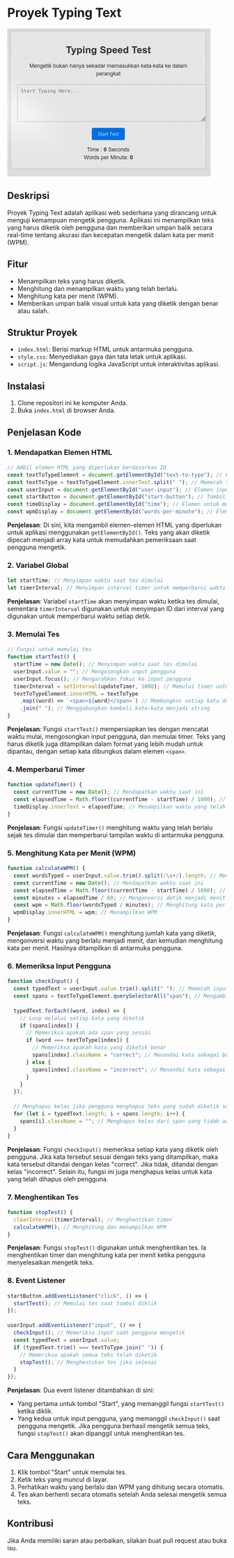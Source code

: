 # Proyek Typing Text

![Screenshot Weather App](image.png)

## Deskripsi

Proyek Typing Text adalah aplikasi web sederhana yang dirancang untuk menguji kemampuan mengetik pengguna. Aplikasi ini menampilkan teks yang harus diketik oleh pengguna dan memberikan umpan balik secara real-time tentang akurasi dan kecepatan mengetik dalam kata per menit (WPM).

## Fitur

- Menampilkan teks yang harus diketik.
- Menghitung dan menampilkan waktu yang telah berlalu.
- Menghitung kata per menit (WPM).
- Memberikan umpan balik visual untuk kata yang diketik dengan benar atau salah.

## Struktur Proyek

- `index.html`: Berisi markup HTML untuk antarmuka pengguna.
- `style.css`: Menyediakan gaya dan tata letak untuk aplikasi.
- `script.js`: Mengandung logika JavaScript untuk interaktivitas aplikasi.

## Instalasi

1. Clone repositori ini ke komputer Anda.
2. Buka `index.html` di browser Anda.

## Penjelasan Kode

### 1. Mendapatkan Elemen HTML

```javascript
// Ambil elemen HTML yang diperlukan berdasarkan ID
const textToTypeElement = document.getElementById("text-to-type"); // Elemen yang menampilkan teks yang harus diketik
const textToType = textToTypeElement.innerText.split(" "); // Memecah teks menjadi array kata
const userInput = document.getElementById("user-input"); // Elemen input untuk pengguna
const startButton = document.getElementById("start-button"); // Tombol untuk memulai tes
const timeDisplay = document.getElementById("time"); // Elemen untuk menampilkan waktu yang berlalu
const wpmDisplay = document.getElementById("words-per-minute"); // Elemen untuk menampilkan kata per menit
```

**Penjelasan**: Di sini, kita mengambil elemen-elemen HTML yang diperlukan untuk aplikasi menggunakan `getElementById()`. Teks yang akan diketik dipecah menjadi array kata untuk memudahkan pemeriksaan saat pengguna mengetik.

### 2. Variabel Global

```javascript
let startTime; // Menyimpan waktu saat tes dimulai
let timerInterval; // Menyimpan interval timer untuk memperbarui waktu
```

**Penjelasan**: Variabel `startTime` akan menyimpan waktu ketika tes dimulai, sementara `timerInterval` digunakan untuk menyimpan ID dari interval yang digunakan untuk memperbarui waktu setiap detik.

### 3. Memulai Tes

```javascript
// Fungsi untuk memulai tes
function startTest() {
  startTime = new Date(); // Menyimpan waktu saat tes dimulai
  userInput.value = ""; // Mengosongkan input pengguna
  userInput.focus(); // Mengarahkan fokus ke input pengguna
  timerInterval = setInterval(updateTimer, 1000); // Memulai timer untuk memperbarui setiap detik
  textToTypeElement.innerHTML = textToType
    .map((word) => `<span>${word}</span>`) // Membungkus setiap kata dalam elemen <span>
    .join(" "); // Menggabungkan kembali kata-kata menjadi string
}
```

**Penjelasan**: Fungsi `startTest()` mempersiapkan tes dengan mencatat waktu mulai, mengosongkan input pengguna, dan memulai timer. Teks yang harus diketik juga ditampilkan dalam format yang lebih mudah untuk dipantau, dengan setiap kata dibungkus dalam elemen `<span>`.

### 4. Memperbarui Timer

```javascript
function updateTimer() {
  const currentTime = new Date(); // Mendapatkan waktu saat ini
  const elapsedTime = Math.floor((currentTime - startTime) / 1000); // Menghitung waktu yang telah berlalu dalam detik
  timeDisplay.innerText = elapsedTime; // Menampilkan waktu yang telah berlalu
}
```

**Penjelasan**: Fungsi `updateTimer()` menghitung waktu yang telah berlalu sejak tes dimulai dan memperbarui tampilan waktu di antarmuka pengguna.

### 5. Menghitung Kata per Menit (WPM)

```javascript
function calculateWPM() {
  const wordsTyped = userInput.value.trim().split(/\s+/).length; // Menghitung jumlah kata yang diketik
  const currentTime = new Date(); // Mendapatkan waktu saat ini
  const elapsedTime = Math.floor((currentTime - startTime) / 1000); // Menghitung waktu yang telah berlalu dalam detik
  const minutes = elapsedTime / 60; // Mengonversi detik menjadi menit
  const wpm = Math.floor(wordsTyped / minutes); // Menghitung kata per menit
  wpmDisplay.innerHTML = wpm; // Menampilkan WPM
}
```

**Penjelasan**: Fungsi `calculateWPM()` menghitung jumlah kata yang diketik, mengonversi waktu yang berlalu menjadi menit, dan kemudian menghitung kata per menit. Hasilnya ditampilkan di antarmuka pengguna.

### 6. Memeriksa Input Pengguna

```javascript
function checkInput() {
  const typedText = userInput.value.trim().split(" "); // Memecah input pengguna menjadi array kata
  const spans = textToTypeElement.querySelectorAll("span"); // Mengambil semua elemen <span> yang berisi kata

  typedText.forEach((word, index) => {
    // Loop melalui setiap kata yang diketik
    if (spans[index]) {
      // Memeriksa apakah ada span yang sesuai
      if (word === textToType[index]) {
        // Memeriksa apakah kata yang diketik benar
        spans[index].className = "correct"; // Menandai kata sebagai benar
      } else {
        spans[index].className = "incorrect"; // Menandai kata sebagai salah
      }
    }
  });

  // Menghapus kelas jika pengguna menghapus teks yang sudah diketik sebelumnya
  for (let i = typedText.length; i < spans.length; i++) {
    spans[i].className = ""; // Menghapus kelas dari span yang tidak ada inputnya
  }
}
```

**Penjelasan**: Fungsi `checkInput()` memeriksa setiap kata yang diketik oleh pengguna. Jika kata tersebut sesuai dengan teks yang ditampilkan, maka kata tersebut ditandai dengan kelas "correct". Jika tidak, ditandai dengan kelas "incorrect". Selain itu, fungsi ini juga menghapus kelas untuk kata yang telah dihapus oleh pengguna.

### 7. Menghentikan Tes

```javascript
function stopTest() {
  clearInterval(timerInterval); // Menghentikan timer
  calculateWPM(); // Menghitung dan menampilkan WPM
}
```

**Penjelasan**: Fungsi `stopTest()` digunakan untuk menghentikan tes. Ia menghentikan timer dan menghitung kata per menit ketika pengguna menyelesaikan mengetik teks.

### 8. Event Listener

```javascript
startButton.addEventListener("click", () => {
  startTest(); // Memulai tes saat tombol diklik
});

userInput.addEventListener("input", () => {
  checkInput(); // Memeriksa input saat pengguna mengetik
  const typedText = userInput.value;
  if (typedText.trim() === textToType.join(" ")) {
    // Memeriksa apakah semua teks telah diketik
    stopTest(); // Menghentikan tes jika selesai
  }
});
```

**Penjelasan**: Dua event listener ditambahkan di sini:

- Yang pertama untuk tombol "Start", yang memanggil fungsi `startTest()` ketika diklik.
- Yang kedua untuk input pengguna, yang memanggil `checkInput()` saat pengguna mengetik. Jika pengguna berhasil mengetik semua teks, fungsi `stopTest()` akan dipanggil untuk menghentikan tes.

## Cara Menggunakan

1. Klik tombol "Start" untuk memulai tes.
2. Ketik teks yang muncul di layar.
3. Perhatikan waktu yang berlalu dan WPM yang dihitung secara otomatis.
4. Tes akan berhenti secara otomatis setelah Anda selesai mengetik semua teks.

## Kontribusi

Jika Anda memiliki saran atau perbaikan, silakan buat pull request atau buka isu.
